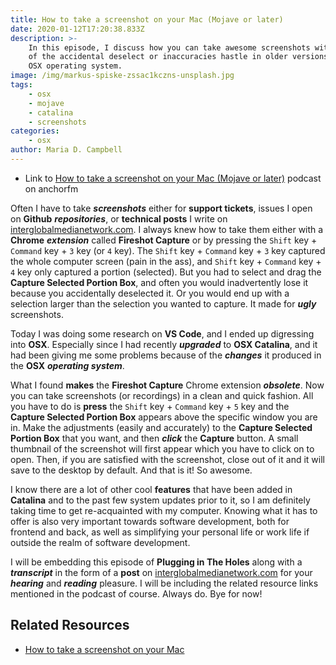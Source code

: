 ```yaml
---
title: How to take a screenshot on your Mac (Mojave or later)
date: 2020-01-12T17:20:38.833Z
description: >-
    In this episode, I discuss how you can take awesome screenshots without any
    of the accidental deselect or inaccuracies hastle in older versions of the
    OSX operating system.
image: /img/markus-spiske-zssac1kczns-unsplash.jpg
tags:
    - osx
    - mojave
    - catalina
    - screenshots
categories:
    - osx
author: Maria D. Campbell
---
```


-   Link to
    [How to take a screenshot on your Mac (Mojave or later)](https://anchor.fm/maria-campbell/episodes/How-to-take-a-screenshot-on-your-Mac-Mojave-or-later-ea4p0f)
    podcast on anchorfm

Often I have to take **_screenshots_** either for **support tickets**, issues I
open on **Github** **_repositories_**, or **technical posts** I write on
[interglobalmedianetwork.com](https://www.interglobalmedianetwork.com/). I
always knew how to take them either with a **Chrome** **_extension_** called
**Fireshot Capture** or by pressing the `Shift` key + `Command` key + `3` key
(or `4` key). The `Shift` key + `Command` key + `3` key captured the whole
computer screen (pain in the ass), and `Shift` key + `Command` key + `4` key
only captured a portion (selected). But you had to select and drag the **Capture
Selected Portion Box**, and often you would inadvertently lose it because you
accidentally deselected it. Or you would end up with a selection larger than the
selection you wanted to capture. It made for **_ugly_** screenshots.

Today I was doing some research on **VS Code**, and I ended up digressing into
**OSX**. Especially since I had recently **_upgraded_** to **OSX Catalina**, and
it had been giving me some problems because of the **_changes_** it produced in
the **OSX** **_operating system_**.

What I found **makes** the **Fireshot Capture** Chrome extension **_obsolete_**.
Now you can take screenshots (or recordings) in a clean and quick fashion. All
you have to do is **press** the `Shift` key + `Command` key + `5` key and the
**Capture Selected Portion Box** appears above the specific window you are in.
Make the adjustments (easily and accurately) to the **Capture Selected Portion
Box** that you want, and then **_click_** the **Capture** button. A small
thumbnail of the screenshot will first appear which you have to click on to
open. Then, if you are satisfied with the screenshot, close out of it and it
will save to the desktop by default. And that is it! So awesome.

I know there are a lot of other cool **features** that have been added in
**Catalina** and to the past few system updates prior to it, so I am definitely
taking time to get re-acquainted with my computer. Knowing what it has to offer
is also very important towards software development, both for frontend and back,
as well as simplifying your personal life or work life if outside the realm of
software development.

I will be embedding this episode of **Plugging in The Holes** along with a
**_transcript_** in the form of a **post** on
[interglobalmedianetwork.com](https://www.interglobalmedianetwork.com/) for your
**_hearing_** and **_reading_** pleasure. I will be including the related
resource links mentioned in the podcast of course. Always do. Bye for now!

## Related Resources

-   [How to take a screenshot on your Mac](https://support.apple.com/en-us/HT201361)
